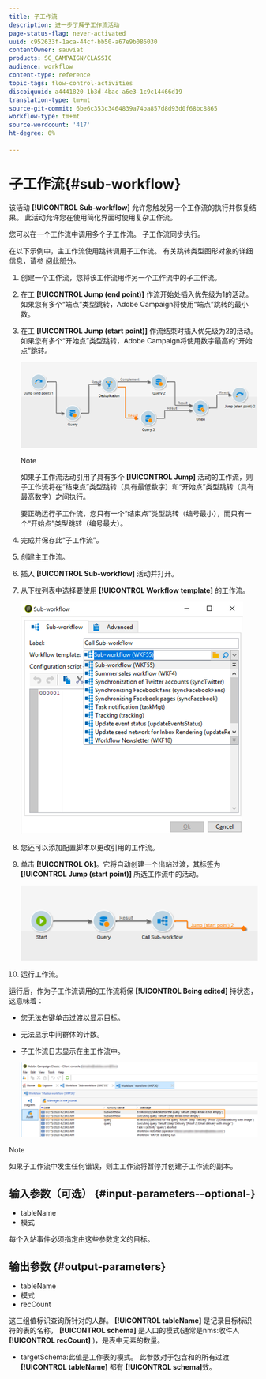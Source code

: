 ```yaml
---
title: 子工作流
description: 进一步了解子工作流活动
page-status-flag: never-activated
uuid: c952633f-1aca-44cf-bb50-a67e9b086030
contentOwner: sauviat
products: SG_CAMPAIGN/CLASSIC
audience: workflow
content-type: reference
topic-tags: flow-control-activities
discoiquuid: a4441820-1b3d-4bac-a6e3-1c9c14466d19
translation-type: tm+mt
source-git-commit: 6be6c353c3464839a74ba857d8d93d0f68bc8865
workflow-type: tm+mt
source-wordcount: '417'
ht-degree: 0%

---
```



# 子工作流{#sub-workflow}

该活动 **[!UICONTROL Sub-workflow]** 允许您触发另一个工作流的执行并恢复结果。 此活动允许您在使用简化界面时使用复杂工作流。

您可以在一个工作流中调用多个子工作流。 子工作流同步执行。

在以下示例中，主工作流使用跳转调用子工作流。 有关跳转类型图形对象的详细信息，请参 [阅此部分](../../workflow/using/jump--start-point-and-end-point-.md)。

1. 创建一个工作流，您将该工作流用作另一个工作流中的子工作流。
1. 在工 **[!UICONTROL Jump (end point)]** 作流开始处插入优先级为1的活动。 如果您有多个“端点”类型跳转，Adobe Campaign将使用“端点”跳转的最小数。
1. 在工 **[!UICONTROL Jump (start point)]** 作流结束时插入优先级为2的活动。 如果您有多个“开始点”类型跳转，Adobe Campaign将使用数字最高的“开始点”跳转。

   ![](assets/subworkflow_jumps.png)

   >[!NOTE]
   >
   >如果子工作流活动引用了具有多个 **[!UICONTROL Jump]** 活动的工作流，则子工作流将在“结束点”类型跳转（具有最低数字）和“开始点”类型跳转（具有最高数字）之间执行。
   >
   >要正确运行子工作流，您只有一个“结束点”类型跳转（编号最小），而只有一个“开始点”类型跳转（编号最大）。

1. 完成并保存此“子工作流”。
1. 创建主工作流。
1. 插入 **[!UICONTROL Sub-workflow]** 活动并打开。
1. 从下拉列表中选择要使用 **[!UICONTROL Workflow template]** 的工作流。

   ![](assets/subworkflow_selection.png)

1. 您还可以添加配置脚本以更改引用的工作流。
1. 单击 **[!UICONTROL Ok]**。它将自动创建一个出站过渡，其标签为 **[!UICONTROL Jump (start point)]** 所选工作流中的活动。

   ![](assets/subworkflow_outbound.png)

1. 运行工作流。

运行后，作为子工作流调用的工作流将保 **[!UICONTROL Being edited]** 持状态，这意味着：

* 您无法右键单击过渡以显示目标。
* 无法显示中间群体的计数。
* 子工作流日志显示在主工作流中。

   ![](assets/subworkflow_logs.png)

>[!NOTE]
>
>如果子工作流中发生任何错误，则主工作流将暂停并创建子工作流的副本。

## 输入参数（可选） {#input-parameters--optional-}

* tableName
* 模式

每个入站事件必须指定由这些参数定义的目标。

## 输出参数 {#output-parameters}

* tableName
* 模式
* recCount

这三组值标识查询所针对的人群。 **[!UICONTROL tableName]** 是记录目标标识符的表的名称， **[!UICONTROL schema]** 是人口的模式(通常是nms:收件人 **[!UICONTROL recCount]** )，是表中元素的数量。

* targetSchema:此值是工作表的模式。 此参数对于包含和的所有过渡 **[!UICONTROL tableName]** 都有 **[!UICONTROL schema]**&#x200B;效。
